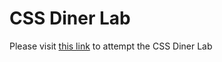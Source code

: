 # CSS Diner Lab

Please visit [this link](https://flukeout.github.io/) to attempt the CSS Diner Lab
